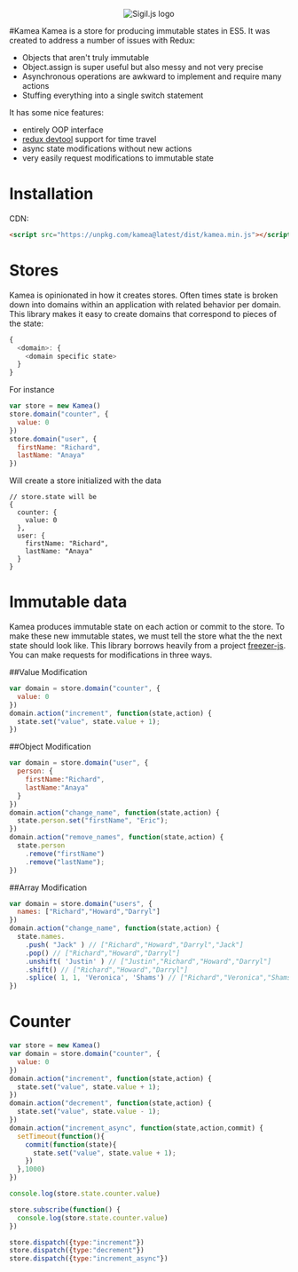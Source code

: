 <p align="center">
  <img src="http://i.imgur.com/pMKjQLZ.png" alt="Sigil.js logo"/>
</p>

#Kamea
Kamea is a store for producing immutable states in ES5. It was created to address a number of issues with Redux:

* Objects that aren't truly immutable
* Object.assign is super useful but also messy and not very precise
* Asynchronous operations are awkward to implement and require many actions
* Stuffing everything into a single switch statement

It has some nice features:
* entirely OOP interface
* [redux devtool](https://github.com/gaearon/redux-devtools) support for time travel
* async state modifications without new actions
* very easily request modifications to immutable state

# Installation
CDN:
```html
<script src="https://unpkg.com/kamea@latest/dist/kamea.min.js"></script>
```

# Stores
Kamea is opinionated in how it creates stores. Often times state is broken down into domains within an application with related behavior per domain. This library makes it easy to create domains that correspond to pieces of the state:

```javascript
{
  <domain>: {
    <domain specific state>
  }
}
```

For instance

```javascript
var store = new Kamea()
store.domain("counter", {
  value: 0
})
store.domain("user", {
  firstName: "Richard",
  lastName: "Anaya"
})
```

Will create a store initialized with the data

```
// store.state will be
{
  counter: {
    value: 0
  },
  user: {
    firstName: "Richard",
    lastName: "Anaya"
  }
}
```

# Immutable data
Kamea produces immutable state on each action or commit to the store. To make these new immutable states, we must tell the store what the the next state should look like.  This library borrows heavily from a project [freezer-js](https://github.com/arqex/freezer). You can make requests for modifications in three ways.

##Value Modification
```javascript
var domain = store.domain("counter", {
  value: 0
})
domain.action("increment", function(state,action) {
  state.set("value", state.value + 1);
})
```

##Object Modification
```javascript
var domain = store.domain("user", {
  person: {
    firstName:"Richard",
    lastName:"Anaya"
  }
})
domain.action("change_name", function(state,action) {
  state.person.set("firstName", "Eric");
})
domain.action("remove_names", function(state,action) {
  state.person
    .remove("firstName")
    .remove("lastName");
})
```

##Array Modification
```javascript
var domain = store.domain("users", {
  names: ["Richard","Howard","Darryl"]
})
domain.action("change_name", function(state,action) {
  state.names.
    .push( "Jack" ) // ["Richard","Howard","Darryl","Jack"]
    .pop() // ["Richard","Howard","Darryl"]
    .unshift( 'Justin' ) // ["Justin","Richard","Howard","Darryl"]
    .shift() // ["Richard","Howard","Darryl"]
    .splice( 1, 1, 'Veronica', 'Shams') // ["Richard","Veronica","Shams","Darryl"]
})
```

# Counter

```javascript
var store = new Kamea()
var domain = store.domain("counter", {
  value: 0
})
domain.action("increment", function(state,action) {
  state.set("value", state.value + 1);
})
domain.action("decrement", function(state,action) {
  state.set("value", state.value - 1);
})
domain.action("increment_async", function(state,action,commit) {
  setTimeout(function(){
    commit(function(state){
      state.set("value", state.value + 1);
    })
  },1000)
})

console.log(store.state.counter.value)

store.subscribe(function() {
  console.log(store.state.counter.value)
})

store.dispatch({type:"increment"})
store.dispatch({type:"decrement"})
store.dispatch({type:"increment_async"})
```
